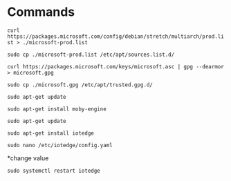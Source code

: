 # Commands
`curl https://packages.microsoft.com/config/debian/stretch/multiarch/prod.list > ./microsoft-prod.list`


`sudo cp ./microsoft-prod.list /etc/apt/sources.list.d/`


`curl https://packages.microsoft.com/keys/microsoft.asc | gpg --dearmor > microsoft.gpg`

`sudo cp ./microsoft.gpg /etc/apt/trusted.gpg.d/`


`sudo apt-get update`


`sudo apt-get install moby-engine`


`sudo apt-get update`


`sudo apt-get install iotedge`


`sudo nano /etc/iotedge/config.yaml`


*change value

`sudo systemctl restart iotedge`

